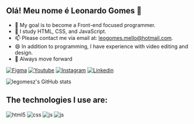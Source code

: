 ## Olá! Meu nome é Leonardo Gomes 👋

- 🔭 My goal is to become a Front-end focused programmer.
- 🌱 I study HTML, CSS, and JavaScript.
- 📫 Please contact me via email at: leogomes.mello@hotmail.com.
- 😄 In addition to programming, I have experience with video editing and design.
- 🍃 Always move forward


[![Figma](https://img.shields.io/badge/Figma-F24E1E?style=for-the-badge&logo=figma&logoColor=white)](https://www.figma.com/file/6CcUL2BFrTUhCyV9mEby5G/Untitled?type=design&node-id=0-1&t=Z9trwy5iwNrYZw9p-0) [![Youtube](https://img.shields.io/badge/YouTube-FF0000?style=for-the-badge&logo=youtube&logoColor=white)](https://www.youtube.com/channel/UCKiKcXaeW21CbRHocXlNyWg) [![Instagram](https://img.shields.io/badge/Instagram-E4405F?style=for-the-badge&logo=instagram&logoColor=white)](https://www.instagram.com/lgomeszs/?next=%2Flari_ff%2F) [![Linkedin](https://img.shields.io/badge/LinkedIn-0077B5?style=for-the-badge&logo=linkedin&logoColor=white)](https://www.linkedin.com/in/leonardo-gomes-652363224/)

![legomesz's GitHub stats](https://github-readme-stats.vercel.app/api?username=legomesz&show_icons=true&theme=radical)

## The technologies I use are:
<div style="display: inline_block">
  <img align="center" alt="html5" src="https://img.shields.io/badge/HTML5-E34F26?style=for-the-badge&logo=html5&logoColor=white" />
   <img align="center" alt="css" src="https://img.shields.io/badge/CSS3-1572B6?style=for-the-badge&logo=css3&logoColor=white" />
  <img align="center" alt="js" src="https://img.shields.io/badge/JavaScript-F7DF1E?style=for-the-badge&logo=javascript&logoColor=black" />
  <img align="center" alt="js" src="https://img.shields.io/badge/Java-ED8B00?style=for-the-badge&logo=openjdk&logoColor=white" />
  
 <div/><br/>


